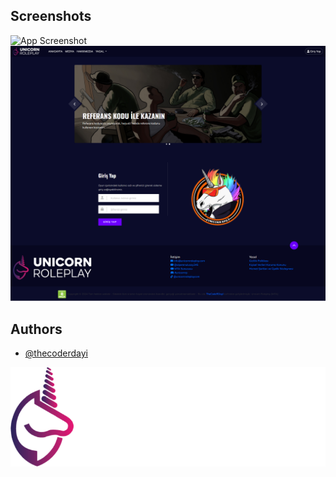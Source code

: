 
## Screenshots

![App Screenshot](img/unicorn-roleplay-home.png)
![App Screenshot](img/unicorn-roleplay-login.png)


## Authors

- [@thecoderdayi](https://www.github.com/thecoderdayi)


![Logo](img/logo.png)
